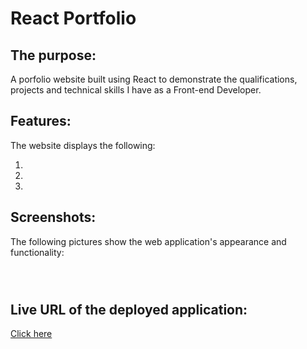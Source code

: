 # React Portfolio

## The purpose:

A porfolio website built using React to demonstrate the qualifications, projects and technical skills I have as a Front-end Developer.

## Features:

The website displays the following:

1.
2.
3.

## Screenshots:

The following pictures show the web application's appearance and functionality:

![]()

![]()

![]()

## Live URL of the deployed application:

[Click here](https://faisalnour.com/)
